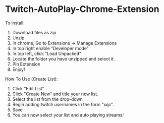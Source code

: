 # Twitch-AutoPlay-Chrome-Extension
To install:
  1. Download files as zip
  2. Unzip
  3. In chrome, Go to Extensions -> Manage Extensions
  4. In top right enable "Developer mode"
  5. In top left, click "Load Unpacked"
  6. Locate the folder you have unzipped and select it.
  7. Pin Extension
  8. Enjoy!

How To Use (Create List):
1. Click "Edit List"
2. Click "Create New" and title your new list.
3. Select the list from the drop-down
4. Begin adding twitch usernames in the form "xqc".
5. Save
6. You can now select your list and auto playing streams!

    
    
